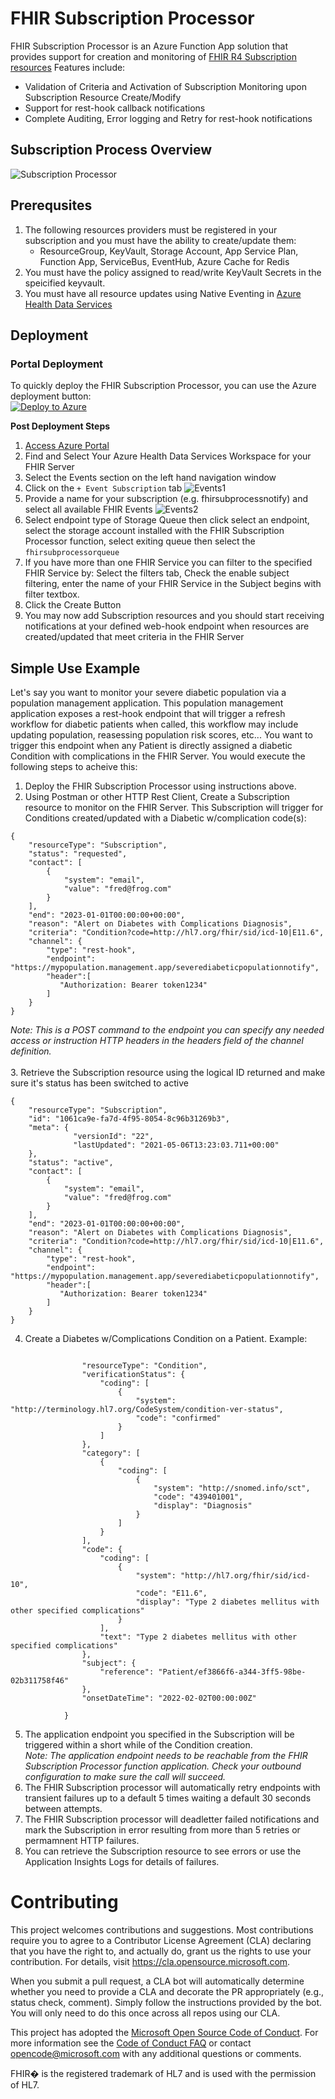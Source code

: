 # FHIR Subscription Processor

FHIR Subscription Processor is an Azure Function App solution that provides support for creation and monitoring of [FHIR R4 Subscription resources](https://build.fhir.org/subscription.html) Features include:
 + Validation of Criteria and Activation of Subscription Monitoring upon Subscription Resource Create/Modify 
 + Support for rest-hook callback notifications
 + Complete Auditing, Error logging and Retry for rest-hook notifications 

## Subscription Process Overview
![Subscription Processor](./docs/images/sequence.png)

## Prerequsites
1. The following resources providers must be registered in your subscription and you must have the ability to create/update them:
   + ResourceGroup, KeyVault, Storage Account, App Service Plan, Function App, ServiceBus, EventHub, Azure Cache for Redis
2. You must have the policy assigned to read/write KeyVault Secrets in the speicified keyvault.
3. You must have all resource updates using Native Eventing in [Azure Health Data Services](https://docs.microsoft.com/en-us/azure/healthcare-apis/)

## Deployment

### Portal Deployment
To quickly deploy the FHIR Subscription Processor, you can use the Azure deployment button:</br> 
[![Deploy to Azure](https://aka.ms/deploytoazurebutton)](https://portal.azure.com/#create/Microsoft.Template/uri/https%3A%2F%2Fraw.githubusercontent.com%2Fsordahl-ga%2FFHIRSubscriptionProcessor%2Fmaster%2Fscripts%2Ffhirsubprocessor.json/createUIDefinitionUri/https%3A%2F%2Fraw.githubusercontent.com%2Fsordahl-ga%2FFHIRSubscriptionProcessor%2Fmaster%2Fscripts%2FcreateUiDefinition.json)

<B>Post Deployment Steps</B>
1. [Access Azure Portal](https://portal.azure.com)
2. Find and Select Your Azure Health Data Services Workspace for your FHIR Server
3. Select the Events section on the left hand navigation window
4. Click on the ```+ Event Subscription``` tab
![Events1](./docs/images/neventsetup1.png)
5. Provide a name for your subscription (e.g. fhirsubprocessnotify) and select all available FHIR Events
![Events2](./docs/images/neventsetup2.png)
6. Select endpoint type of Storage Queue then click select an endpoint, select the storage account installed with the FHIR Subscription Processor function, select exiting queue then select the ```fhirsubprocessorqueue```
7. If you have more than one FHIR Service you can filter to the specified FHIR Service by: Select the filters tab, Check the enable subject filtering, enter the name of your FHIR Service in the Subject begins with filter textbox.  
8. Click the Create Button
9. You may now add Subscription resources and you should start receiving notifications at your defined web-hook endpoint when resources are created/updated that meet criteria in the FHIR Server  

## Simple Use Example
Let's say you want to monitor your severe diabetic population via a population management application.  This population management application exposes a rest-hook endpoint that will trigger a refresh workflow for diabetic patients when called, this workflow may include updating population, reasessing population risk scores, etc... You want to trigger this endpoint when any Patient is directly assigned a diabetic Condition with complications in the FHIR Server. You would execute the following steps to acheive this:</br>
1. Deploy the FHIR Subscription Processor using instructions above.
2. Using Postman or other HTTP Rest Client, Create a Subscription resource to monitor on the FHIR Server. This Subscription will trigger for Conditions created/updated with a Diabetic w/complication code(s):
```
{
    "resourceType": "Subscription",
    "status": "requested",
    "contact": [
        {
            "system": "email",
            "value": "fred@frog.com"
        }
    ],
    "end": "2023-01-01T00:00:00+00:00",
    "reason": "Alert on Diabetes with Complications Diagnosis",
    "criteria": "Condition?code=http://hl7.org/fhir/sid/icd-10|E11.6",
    "channel": {
        "type": "rest-hook",
        "endpoint": "https://mypopulation.management.app/severediabeticpopulationnotify",
        "header":[
           "Authorization: Bearer token1234"
        ]
    }
}
``` 
<I>Note: This is a POST command to the endpoint you can specify any needed access or instruction HTTP headers in the headers field of the channel definition.</I></br></br> 
3. Retrieve the Subscription resource using the logical ID returned and make sure it's status has been switched to active
```
{
    "resourceType": "Subscription",
    "id": "1061ca9e-fa7d-4f95-8054-8c96b31269b3",
    "meta": {
              "versionId": "22",
              "lastUpdated": "2021-05-06T13:23:03.711+00:00"
    },
    "status": "active",
    "contact": [
        {
            "system": "email",
            "value": "fred@frog.com"
        }
    ],
    "end": "2023-01-01T00:00:00+00:00",
    "reason": "Alert on Diabetes with Complications Diagnosis",
    "criteria": "Condition?code=http://hl7.org/fhir/sid/icd-10|E11.6",
    "channel": {
        "type": "rest-hook",
        "endpoint": "https://mypopulation.management.app/severediabeticpopulationnotify",
        "header":[
           "Authorization: Bearer token1234"
        ]
    }
}
```
4. Create a Diabetes w/Complications Condition on a Patient. Example:
```

                "resourceType": "Condition",
                "verificationStatus": {
                    "coding": [
                        {
                            "system": "http://terminology.hl7.org/CodeSystem/condition-ver-status",
                            "code": "confirmed"
                        }
                    ]
                },
                "category": [
                    {
                        "coding": [
                            {
                                "system": "http://snomed.info/sct",
                                "code": "439401001",
                                "display": "Diagnosis"
                            }
                        ]
                    }
                ],
                "code": {
                    "coding": [
                        {
                            "system": "http://hl7.org/fhir/sid/icd-10",
                            "code": "E11.6",
                            "display": "Type 2 diabetes mellitus with other specified complications"
                        }
                    ],
                    "text": "Type 2 diabetes mellitus with other specified complications"
                },
                "subject": {
                    "reference": "Patient/ef3866f6-a344-3ff5-98be-02b311758f46"
                },
                "onsetDateTime": "2022-02-02T00:00:00Z"
                
            }
```
5. The application endpoint you specified in the Subscription will be triggered within a short while of the Condition creation.
</br><I>Note: The application endpoint needs to be reachable from the FHIR Subscription Processor function application. Check your outbound configuration to make sure the call will succeed.</I>
6. The FHIR Subscription processor will automatically retry endpoints with transient failures up to a default 5 times waiting a default 30 seconds between attempts.
7. The FHIR Subscription processor will deadletter failed notifications and mark the Subscription in error resulting from more than 5 retries or permamnent HTTP failures.  
8. You can retrieve the Subscription resource to see errors or use the Application Insights Logs for details of failures.
  
# Contributing

This project welcomes contributions and suggestions.  Most contributions require you to agree to a
Contributor License Agreement (CLA) declaring that you have the right to, and actually do, grant us
the rights to use your contribution. For details, visit https://cla.opensource.microsoft.com.

When you submit a pull request, a CLA bot will automatically determine whether you need to provide
a CLA and decorate the PR appropriately (e.g., status check, comment). Simply follow the instructions
provided by the bot. You will only need to do this once across all repos using our CLA.

This project has adopted the [Microsoft Open Source Code of Conduct](https://opensource.microsoft.com/codeofconduct/).
For more information see the [Code of Conduct FAQ](https://opensource.microsoft.com/codeofconduct/faq/) or
contact [opencode@microsoft.com](mailto:opencode@microsoft.com) with any additional questions or comments.

FHIR� is the registered trademark of HL7 and is used with the permission of HL7.
